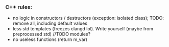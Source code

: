 ### C++ rules:
 - no logic in constructors / destructors (exception: isolated class); TODO: remove all, including default values
 - less std templates (freezes clangd lol). Write yourself (maybe from preprocessed std) //TODO modules?
 - no useless functions (return m_var)
